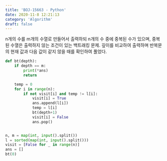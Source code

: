```yaml
---
title: 'BOJ-15663 - Python'
date: 2020-11-8 12:21:13
category: 'Algorithm'
draft: false
---
```

n개의 수를 m개의 수열로 만들어서 출력하되 n개의 수 중에 중복된 수가 있으며, 중복된 수열은 출력하지 않는 조건이 있는 백트래킹 문제. 깊이를 비교하여 출력하며 반복문의 현재 값과 다음 값이 같지 않을 때를 확인하여 풀었다.
```python
def bt(depth):
    if depth == m:
        print(*ans)
        return

    temp = 0
    for i in range(n):
        if not visit[i] and temp != l[i]:
            visit[i] = True
            ans.append(l[i])
            temp = l[i]
            bt(depth+1)
            visit[i] = False
            ans.pop()


n, m = map(int, input().split())
l = sorted(map(int, input().split()))
visit = [False for _ in range(n)]
ans = []
bt(0)

```